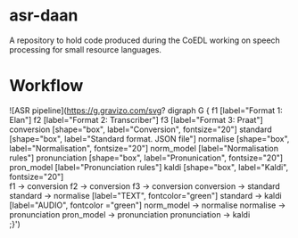 # asr-daan
A repository to hold code produced during the CoEDL working on speech processing for small resource languages.

# Workflow

![ASR pipeline](https://g.gravizo.com/svg?
 digraph G {
  f1 [label="Format 1: Elan"]
    f2 [label="Format 2: Transcriber"]
  f3 [label="Format 3: Praat"]
   conversion [shape="box", label="Conversion", fontsize="20"]
   standard   [shape="box", label="Standard format. JSON file"]
   normalise  [shape="box", label="Normalisation", fontsize="20"]
   norm_model [label="Normalisation rules"]
   pronunciation [shape="box", label="Pronunication", fontsize="20"]
   pron_model [label="Pronunciation rules"]
   kaldi      [shape="box", label="Kaldi", fontsize="20"]
   \
   f1 -> conversion
   f2 -> conversion
   f3 -> conversion
   conversion -> standard
   standard -> normalise [label="TEXT", fontcolor="green"]
   standard -> kaldi [label="AUDIO", fontcolor ="green"]
   norm_model -> normalise
   normalise -> pronunciation
   pron_model -> pronunciation
   pronunciation -> kaldi
   \
   ;}')
